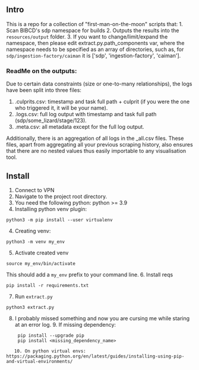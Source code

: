 ## Intro
This is a repo for a collection of "first-man-on-the-moon" scripts that:
    1. Scan BIBCD's sdp namespace for builds
    2. Outputs the results into the `resources/output` folder.
    3. If you want to change/limit/expand the namespace, then please edit extract.py.path_components var, 
where the namespace needs to be specified as an array of directories, such as, for `sdp/ingestion-factory/caiman` it is ['sdp', 'ingestion-factory', 'caiman'].

### ReadMe on the outputs:
Due to certain data constraints (size or one-to-many relationships), the logs have been split into three files:
1. <timestamp>.culprits.csv: timestamp and task full path + culprit (if you were the one who triggered it, it will be your name).
2. <timestamp>.logs.csv: full log output with timestamp and task full path (sdp/some_lizard/stage/123).
3. <timestamp>.meta.csv: all metadata except for the full log output.

Additionally, there is an aggregation of all logs in the <subset>_all.csv files.
These files, apart from aggregating all your previous scraping history, also ensures that there are no nested values 
thus easily importable to any visualisation tool.

## Install
1. Connect to VPN
2. Navigate to the project root directory.
2. You need the following python: python >= 3.9
3. Installing python venv plugin:
```commandline
python3 -m pip install --user virtualenv
```
4. Creating venv:
```commandline
python3 -m venv my_env
```
5. Activate created venv
```commandline
source my_env/bin/activate
```
This should add a `my_env` prefix to your command line.
6. Install reqs
```commandline
pip install -r requirements.txt
```
7. Run `extract.py`
```commandline
python3 extract.py
```
8. I probably missed something and now you are cursing me while staring at an error log.
   9. If missing dependency:
   ```commandline
    pip install --upgrade pip
    pip install <missing_dependency_name>
```
   10. On python virtual envs: https://packaging.python.org/en/latest/guides/installing-using-pip-and-virtual-environments/